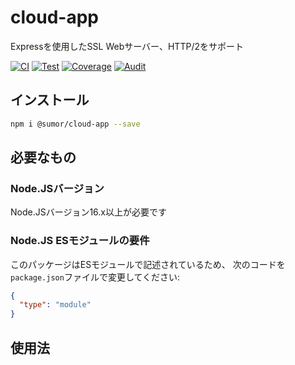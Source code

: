 # cloud-app

Expressを使用したSSL Webサーバー、HTTP/2をサポート

[![CI](https://github.com/sumor-cloud/cloud-app/actions/workflows/ci.yml/badge.svg)](https://github.com/sumor-cloud/cloud-app/actions/workflows/ci.yml)
[![Test](https://github.com/sumor-cloud/cloud-app/actions/workflows/ut.yml/badge.svg)](https://github.com/sumor-cloud/cloud-app/actions/workflows/ut.yml)
[![Coverage](https://github.com/sumor-cloud/cloud-app/actions/workflows/coverage.yml/badge.svg)](https://github.com/sumor-cloud/cloud-app/actions/workflows/coverage.yml)
[![Audit](https://github.com/sumor-cloud/cloud-app/actions/workflows/audit.yml/badge.svg)](https://github.com/sumor-cloud/cloud-app/actions/workflows/audit.yml)

## インストール

```bash
npm i @sumor/cloud-app --save
```

## 必要なもの

### Node.JSバージョン

Node.JSバージョン16.x以上が必要です

### Node.JS ESモジュールの要件

このパッケージはESモジュールで記述されているため、
次のコードを`package.json`ファイルで変更してください:

```json
{
  "type": "module"
}
```

## 使用法

